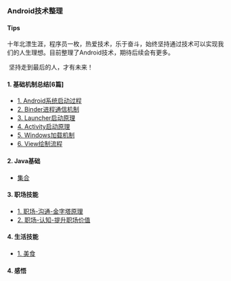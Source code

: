### Android技术整理

#### Tips

​	十年北漂生涯，程序员一枚，热爱技术，乐于奋斗，始终坚持通过技术可以实现我们的人生理想。目前整理了Android技术，期待后续会有更多。

​	坚持走到最后的人，才有未来！

#### 1. 基础机制总结[6篇]

- [1. Android系统启动过程](https://github.com/crazycoding7/AndroidBlogs/blob/master/android/01%E5%9F%BA%E7%A1%80%E6%9C%BA%E5%88%B6/1.Android%E7%B3%BB%E7%BB%9F%E5%90%AF%E5%8A%A8%E6%B5%81%E7%A8%8B.md)
- [2. Binder进程通信机制](https://github.com/crazycoding7/AndroidBlogs/blob/master/android/01%E5%9F%BA%E7%A1%80%E6%9C%BA%E5%88%B6/2.Binder%E8%BF%9B%E7%A8%8B%E9%80%9A%E4%BF%A1%E6%9C%BA%E5%88%B6.md)
- [3. Launcher启动原理](https://github.com/crazycoding7/AndroidBlogs/blob/master/android/01%E5%9F%BA%E7%A1%80%E6%9C%BA%E5%88%B6/3.Launcher%E5%90%AF%E5%8A%A8%E5%8E%9F%E7%90%86.md)
- [4. Activity启动原理](https://github.com/crazycoding7/AndroidBlogs/blob/master/android/01%E5%9F%BA%E7%A1%80%E6%9C%BA%E5%88%B6/4.Activity%E5%90%AF%E5%8A%A8%E5%8E%9F%E7%90%86.md)
- [5. Windows加载机制](https://github.com/crazycoding7/AndroidBlogs/blob/master/android/01%E5%9F%BA%E7%A1%80%E6%9C%BA%E5%88%B6/5.Windows%e5%8a%a0%e8%bd%bd%e6%9c%ba%e5%88%b6.md)
- [6. View绘制流程](https://github.com/crazycoding7/AndroidBlogs/blob/master/android/01%E5%9F%BA%E7%A1%80%E6%9C%BA%E5%88%B6/6.View%e7%bb%98%e5%88%b6%e6%b5%81%e7%a8%8b.md)

#### 2. Java基础

- [集合]()

#### 3. 职场技能

- [1. 职场-沟通-金字塔原理](https://github.com/crazycoding7/AndroidBlogs/blob/master/知行合一/职场-沟通-金字塔原理.md)
- [2. 职场-认知-提升职场价值](https://github.com/crazycoding7/AndroidBlogs/blob/master/知行合一/职场-认知-提升职场价值.md)

#### 4. 生活技能

- [1. 美食](https://github.com/crazycoding7/AndroidBlogs/blob/master/skills/deliciousFood.md)

#### 4. 感悟